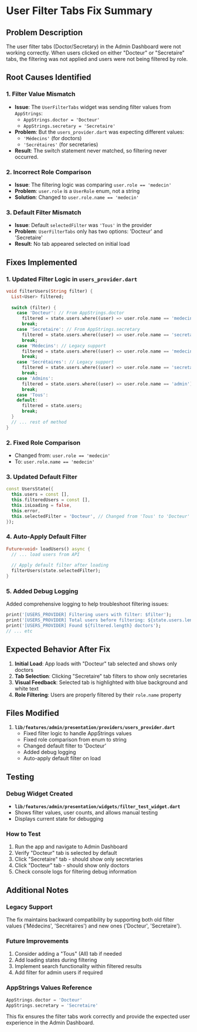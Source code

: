 # User Filter Tabs Fix Summary

## Problem Description
The user filter tabs (Doctor/Secretary) in the Admin Dashboard were not working correctly. When users clicked on either "Docteur" or "Secretaire" tabs, the filtering was not applied and users were not being filtered by role.

## Root Causes Identified

### 1. **Filter Value Mismatch**
- **Issue**: The `UserFilterTabs` widget was sending filter values from `AppStrings`:
  - `AppStrings.doctor = 'Docteur'`
  - `AppStrings.secretary = 'Secretaire'`
- **Problem**: But the `users_provider.dart` was expecting different values:
  - `'Médecins'` (for doctors)
  - `'Secrétaires'` (for secretaries)
- **Result**: The switch statement never matched, so filtering never occurred.

### 2. **Incorrect Role Comparison**
- **Issue**: The filtering logic was comparing `user.role == 'medecin'`
- **Problem**: `user.role` is a `UserRole` enum, not a string
- **Solution**: Changed to `user.role.name == 'medecin'`

### 3. **Default Filter Mismatch**
- **Issue**: Default `selectedFilter` was `'Tous'` in the provider
- **Problem**: `UserFilterTabs` only has two options: 'Docteur' and 'Secretaire'
- **Result**: No tab appeared selected on initial load

## Fixes Implemented

### 1. **Updated Filter Logic in `users_provider.dart`**
```dart
void filterUsers(String filter) {
  List<User> filtered;
  
  switch (filter) {
    case 'Docteur': // From AppStrings.doctor
      filtered = state.users.where((user) => user.role.name == 'medecin').toList();
      break;
    case 'Secretaire': // From AppStrings.secretary
      filtered = state.users.where((user) => user.role.name == 'secretaire').toList();
      break;
    case 'Médecins': // Legacy support
      filtered = state.users.where((user) => user.role.name == 'medecin').toList();
      break;
    case 'Secrétaires': // Legacy support
      filtered = state.users.where((user) => user.role.name == 'secretaire').toList();
      break;
    case 'Admins':
      filtered = state.users.where((user) => user.role.name == 'admin').toList();
      break;
    case 'Tous':
    default:
      filtered = state.users;
      break;
  }
  // ... rest of method
}
```

### 2. **Fixed Role Comparison**
- Changed from: `user.role == 'medecin'`
- To: `user.role.name == 'medecin'`

### 3. **Updated Default Filter**
```dart
const UsersState({
  this.users = const [],
  this.filteredUsers = const [],
  this.isLoading = false,
  this.error,
  this.selectedFilter = 'Docteur', // Changed from 'Tous' to 'Docteur'
});
```

### 4. **Auto-Apply Default Filter**
```dart
Future<void> loadUsers() async {
  // ... load users from API
  
  // Apply default filter after loading
  filterUsers(state.selectedFilter);
}
```

### 5. **Added Debug Logging**
Added comprehensive logging to help troubleshoot filtering issues:
```dart
print('[USERS_PROVIDER] Filtering users with filter: $filter');
print('[USERS_PROVIDER] Total users before filtering: ${state.users.length}');
print('[USERS_PROVIDER] Found ${filtered.length} doctors');
// ... etc
```

## Expected Behavior After Fix

1. **Initial Load**: App loads with "Docteur" tab selected and shows only doctors
2. **Tab Selection**: Clicking "Secretaire" tab filters to show only secretaries
3. **Visual Feedback**: Selected tab is highlighted with blue background and white text
4. **Role Filtering**: Users are properly filtered by their `role.name` property

## Files Modified

1. **`lib/features/admin/presentation/providers/users_provider.dart`**
   - Fixed filter logic to handle AppStrings values
   - Fixed role comparison from enum to string
   - Changed default filter to 'Docteur'
   - Added debug logging
   - Auto-apply default filter on load

## Testing

### Debug Widget Created
- **`lib/features/admin/presentation/widgets/filter_test_widget.dart`**
- Shows filter values, user counts, and allows manual testing
- Displays current state for debugging

### How to Test
1. Run the app and navigate to Admin Dashboard
2. Verify "Docteur" tab is selected by default
3. Click "Secretaire" tab - should show only secretaries
4. Click "Docteur" tab - should show only doctors
5. Check console logs for filtering debug information

## Additional Notes

### Legacy Support
The fix maintains backward compatibility by supporting both old filter values ('Médecins', 'Secrétaires') and new ones ('Docteur', 'Secretaire').

### Future Improvements
1. Consider adding a "Tous" (All) tab if needed
2. Add loading states during filtering
3. Implement search functionality within filtered results
4. Add filter for admin users if required

### AppStrings Values Reference
```dart
AppStrings.doctor = 'Docteur'
AppStrings.secretary = 'Secretaire'
```

This fix ensures the filter tabs work correctly and provide the expected user experience in the Admin Dashboard. 